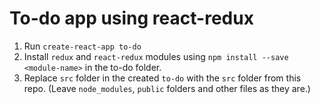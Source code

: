 # To-do app using react-redux

1. Run `create-react-app to-do`
2. Install `redux` and `react-redux` modules using `npm install --save <module-name>` in the to-do folder.
3. Replace `src` folder in the created `to-do` with the `src` folder from this repo. (Leave `node_modules`, `public` folders and other files as they are.)
